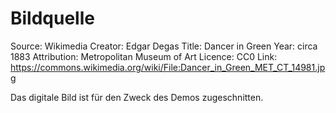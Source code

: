 # Bildquelle

Source: Wikimedia
Creator: Edgar Degas
Title: Dancer in Green
Year: circa 1883
Attribution: Metropolitan Museum of Art
Licence: CC0
Link: https://commons.wikimedia.org/wiki/File:Dancer_in_Green_MET_CT_14981.jpg

Das digitale Bild ist für den Zweck des Demos zugeschnitten.